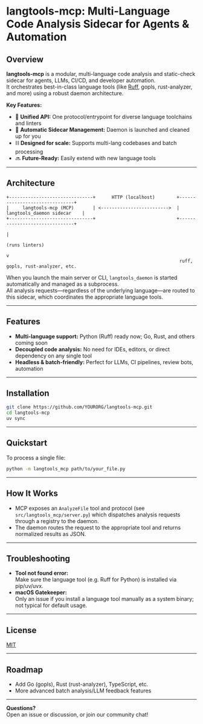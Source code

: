# langtools-mcp: Multi-Language Code Analysis Sidecar for Agents & Automation

## Overview

**langtools-mcp** is a modular, multi-language code analysis and static-check sidecar for agents, LLMs, CI/CD, and developer automation.  
It orchestrates best-in-class language tools (like [Ruff](https://github.com/astral-sh/ruff), gopls, rust-analyzer, and more) using a robust daemon architecture.

**Key Features:**

- 🔗 **Unified API:** One protocol/entrypoint for diverse language toolchains and linters
- 🔄 **Automatic Sidecar Management:** Daemon is launched and cleaned up for you
- ⛓️ **Designed for scale:** Supports multi-lang codebases and batch processing
- 🔜 **Future-Ready:** Easily extend with new language tools

---

## Architecture

```text
+-------------------------------+      HTTP (localhost)        +-------------------------------+
|     langtools-mcp (MCP)       | <------------------------->  |   langtools_daemon sidecar    |
+-------------------------------+                              +-------------------------------+
                                                                              |
                                                                          (runs linters)
                                                                              v
                                                                ruff, gopls, rust-analyzer, etc.
```

When you launch the main server or CLI, `langtools_daemon` is started automatically and managed as a subprocess.  
All analysis requests—regardless of the underlying language—are routed to this sidecar, which coordinates the appropriate language tools.

---

## Features

- **Multi-language support:** Python (Ruff) ready now; Go, Rust, and others coming soon
- **Decoupled code analysis:** No need for IDEs, editors, or direct dependency on any single tool
- **Headless & batch-friendly:** Perfect for LLMs, CI pipelines, review bots, automation

---

## Installation

```bash
git clone https://github.com/YOURORG/langtools-mcp.git
cd langtools-mcp
uv sync
```

---

## Quickstart

To process a single file:

```bash
python -m langtools_mcp path/to/your_file.py
```

---

## How It Works

- MCP exposes an `AnalyzeFile` tool and protocol (see `src/langtools_mcp/server.py`) which dispatches analysis requests through a registry to the daemon.
- The daemon routes the request to the appropriate tool and returns normalized results as JSON.

---

## Troubleshooting

- **Tool not found error:**  
  Make sure the language tool (e.g. Ruff for Python) is installed via pip/uv/uvx.
- **macOS Gatekeeper:**  
  Only an issue if you install a language tool manually as a system binary; not typical for default usage.

---

## License

[MIT](LICENSE)

---

## Roadmap

- Add Go (gopls), Rust (rust-analyzer), TypeScript, etc.
- More advanced batch analysis/LLM feedback features

---

**Questions?**  
Open an issue or discussion, or join our community chat!
